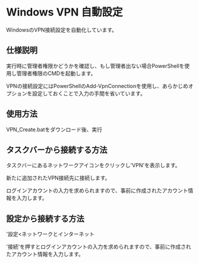 <h1>Windows VPN 自動設定</h1>
<p>WindowsのVPN接続設定を自動化しています。</p>

<h2>仕様説明</h2>
<p>実行時に管理者権限かどうかを確認し、もし管理者出ない場合PowerShellを使用し管理者権限のCMDを起動します。</p>
<p>VPNの接続設定にはPowerShellのAdd-VpnConnectionを使用し、あらかじめオプションを設定しておくことで入力の手間を省いています。</p>

<h2>使用方法</h2>
<p>VPN_Create.batをダウンロード後、実行</p>

<h2>タスクバーから接続する方法</h2>
<p>タスクバーにあるネットワークアイコンをクリックし'VPN'を表示します。</p>
<p>新たに追加されたVPN接続先に接続します。</p>
<p>ログインアカウントの入力を求められますので、事前に作成されたアカウント情報を入力します。</p>

<h2>設定から接続する方法</h2>
<p>'設定<ネットワークとインターネット<VPN'に新たに追加されたVPNが表示されます。</p>
<p>'接続'を押すとログインアカウントの入力を求められますので、事前に作成されたアカウント情報を入力します。</p>
